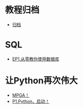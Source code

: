 # 教程归档

- [归档](archive.md)
# SQL

- [EP1.从零教你使用数据库](tur_db.md)

# 让Python再次伟大

- [MPGA！](./python.md)
- [P1.Python，启动！](./python/startup.md)
